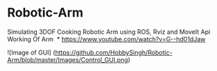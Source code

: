 # Robotic-Arm
Simulating 3DOF Cooking Robotic Arm using ROS, Rviz and MoveIt Api
Working Of Arm
  * https://www.youtube.com/watch?v=G--hd01dJaw

![Image of GUI] (https://github.com/HobbySingh/Robotic-Arm/blob/master/Images/Control_GUI.png)
